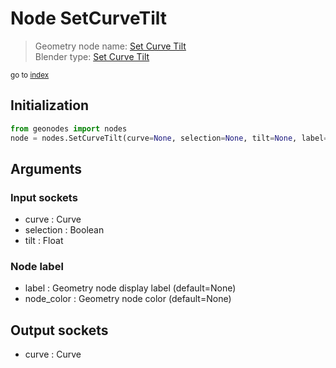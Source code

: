 
# Node SetCurveTilt

> Geometry node name: [Set Curve Tilt](https://docs.blender.org/manual/en/latest/modeling/geometry_nodes/curve/set_curve_tilt.html)<br>
  Blender type: [Set Curve Tilt](https://docs.blender.org/api/current/bpy.types.GeometryNodeSetCurveTilt.html)
  
<sub>go to [index](/docs/index.md)</sub>

## Initialization

```python
from geonodes import nodes
node = nodes.SetCurveTilt(curve=None, selection=None, tilt=None, label=None, node_color=None)
```



## Arguments


### Input sockets

- curve : Curve
- selection : Boolean
- tilt : Float

### Node label

- label : Geometry node display label (default=None)
- node_color : Geometry node color (default=None)

## Output sockets

- curve : Curve
